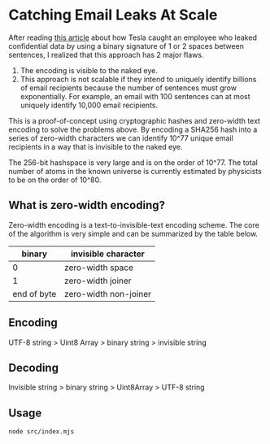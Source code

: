 # Catching Email Leaks At Scale

After reading [this article](https://www.ndtv.com/world-news/elon-musk-explains-how-tesla-caught-employee-leaking-data-3433802) about how Tesla caught an employee who leaked confidential data by using a binary signature of 1 or 2 spaces between sentences, I realized that this approach has 2 major flaws.

1. The encoding is visible to the naked eye.
2. This approach is not scalable if they intend to uniquely identify billions of email recipients because
the number of sentences must grow exponentially. For example, an email with 100 sentences can at most uniquely identify 10,000 email recipients.

This is a proof-of-concept using cryptographic hashes and zero-width text encoding to solve the problems above. By encoding a SHA256 hash into a series of zero-width characters we can identify 10^77 unique email recipients in a way that is invisible to the naked eye.

The 256-bit hashspace is very large and is on the order of 10^77. The total number of atoms in the known universe is currently estimated by physicists to be on the order of 10^80.

## What is zero-width encoding?
Zero-width encoding is a text-to-invisible-text encoding scheme. The core of the algorithm is very simple and can be summarized by the table below.

| binary      | invisible character   |
| ----------- | --------------------- |
| 0           | zero-width space      |
| 1           | zero-width joiner     |
| end of byte | zero-width non-joiner |

## Encoding
UTF-8 string > Uint8 Array > binary string > invisible string

## Decoding
Invisible string > binary string > Uint8Array > UTF-8 string

## Usage
```
node src/index.mjs
```
